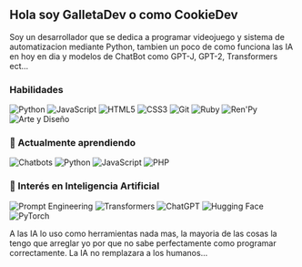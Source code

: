 ## Hola soy **GalletaDev** o como **CookieDev**
Soy un desarrollador que se dedica a programar videojuego y sistema de automatizacion mediante Python, 
tambien un poco de como funciona las IA en hoy en dia y modelos de ChatBot como GPT-J, GPT-2, Transformers ect...

### Habilidades

![Python](https://img.shields.io/badge/Python-3776AB?style=for-the-badge&logo=python&logoColor=white)
![JavaScript](https://img.shields.io/badge/JavaScript-F7DF1E?style=for-the-badge&logo=javascript&logoColor=black)
![HTML5](https://img.shields.io/badge/HTML5-E34F26?style=for-the-badge&logo=html5&logoColor=white)
![CSS3](https://img.shields.io/badge/CSS3-1572B6?style=for-the-badge&logo=css3&logoColor=white)
![Git](https://img.shields.io/badge/Git-F05032?style=for-the-badge&logo=git&logoColor=white)
![Ruby](https://img.shields.io/badge/Ruby-CC342D?style=for-the-badge&logo=ruby&logoColor=white)
![Ren'Py](https://img.shields.io/badge/Ren'Py-FF69B4?style=for-the-badge&logo=renpy&logoColor=white)
![Arte y Diseño](https://img.shields.io/badge/Arte%20y%20Diseño-FF6F61?style=for-the-badge&logo=adobecreativecloud&logoColor=white)

### 🚀 Actualmente aprendiendo

![Chatbots](https://img.shields.io/badge/Chatbots-3C3C3C?style=for-the-badge&logo=dialogflow&logoColor=white)
![Python](https://img.shields.io/badge/Python-FFD43B?style=for-the-badge&logo=python&logoColor=black)
![JavaScript](https://img.shields.io/badge/JavaScript-F0DB4F?style=for-the-badge&logo=javascript&logoColor=black)
![PHP](https://img.shields.io/badge/PHP-777BB4?style=for-the-badge&logo=php&logoColor=white)

### 🤖 Interés en Inteligencia Artificial

![Prompt Engineering](https://img.shields.io/badge/Prompt%20Engineering-8A2BE2?style=for-the-badge&logo=openai&logoColor=white)
![Transformers](https://img.shields.io/badge/Transformers-FFBF00?style=for-the-badge&logo=huggingface&logoColor=black)
![ChatGPT](https://img.shields.io/badge/ChatGPT-00A67E?style=for-the-badge&logo=openai&logoColor=white)
![Hugging Face](https://img.shields.io/badge/HuggingFace-FCC624?style=for-the-badge&logo=huggingface&logoColor=black)
![PyTorch](https://img.shields.io/badge/PyTorch-EE4C2C?style=for-the-badge&logo=pytorch&logoColor=white)

A las IA lo uso como herramientas nada mas, 
la mayoria de las cosas la tengo que arreglar yo por que no sabe perfectamente como programar correctamente.
La IA no remplazara a los humanos...
